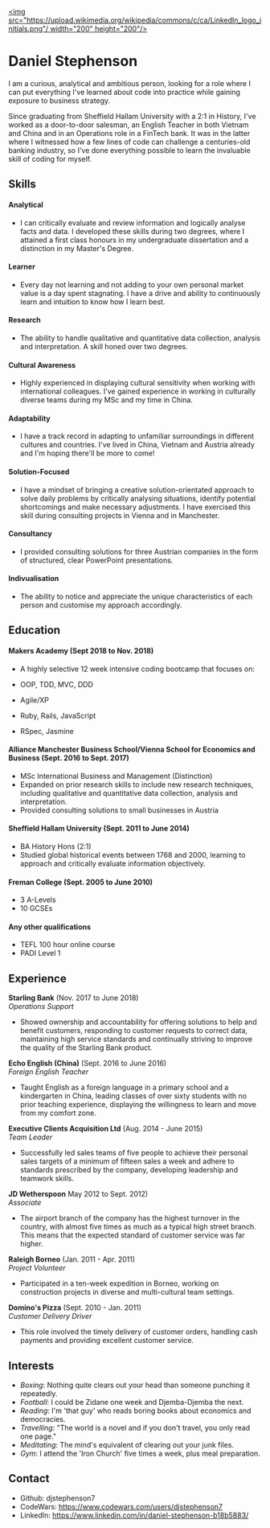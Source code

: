 [<img src="https://upload.wikimedia.org/wikipedia/commons/c/ca/LinkedIn_logo_initials.png"/ width="200" height="200"/>](https://www.linkedin.com/in/daniel-stephenson-b18b5883/)

# Daniel Stephenson

I am a curious, analytical and ambitious person, looking for a role where I can put everything I've learned about code into practice while gaining exposure to business strategy.

Since graduating from Sheffield Hallam University with a 2:1 in History, I've worked as a door-to-door salesman, an English Teacher in both Vietnam and China and in an Operations role in a FinTech bank. It was in the latter where I witnessed how a few lines of code can challenge a centuries-old banking industry, so I've done everything possible to learn the invaluable skill of coding for myself.

## Skills

#### Analytical
- I can critically evaluate and review information and logically analyse facts and data. I developed these skills during two degrees, where I attained a first class honours in my undergraduate dissertation and a distinction in my Master's Degree.
#### Learner
- Every day not learning and not adding to your own personal market value is a day spent stagnating. I have a drive and ability to continuously learn and intuition to know how I learn best.
#### Research
- The ability to handle qualitative and quantitative data collection, analysis and interpretation. A skill honed over two degrees.
#### Cultural Awareness
- Highly experienced in displaying cultural sensitivity when working with international colleagues. I've gained experience in working in culturally diverse teams during my MSc and my time in China.
#### Adaptability
- I have a track record in adapting to unfamiliar surroundings in different cultures and countries. I've lived in China, Vietnam and Austria already and I'm hoping there'll be more to come!
#### Solution-Focused
- I have a mindset of bringing a creative solution-orientated approach to solve daily problems by critically analysing situations, identify potential shortcomings and make necessary adjustments. I have exercised this skill during consulting projects in Vienna and in Manchester.
#### Consultancy
- I provided consulting solutions for three Austrian companies in the form of structured, clear PowerPoint presentations.
#### Indivualisation
- The ability to notice and appreciate the unique characteristics of each person and customise my approach accordingly.


## Education

#### Makers Academy (Sept 2018 to Nov. 2018)

- A highly selective 12 week intensive coding bootcamp that focuses on:

- OOP, TDD, MVC, DDD
- Agile/XP
- Ruby, Rails, JavaScript
- RSpec, Jasmine

#### Alliance Manchester Business School/Vienna School for Economics and Business (Sept. 2016 to Sept. 2017)

- MSc International Business and Management (Distinction)
- Expanded on prior research skills to include new research techniques, including qualitative and quantitative data collection, analysis and interpretation.
- Provided consulting solutions to small businesses in Austria

#### Sheffield Hallam University (Sept. 2011 to June 2014)
- BA History Hons (2:1)
- Studied global historical events between 1768 and 2000, learning to approach and critically evaluate information objectively.

#### Freman College (Sept. 2005 to June 2010)
- 3 A-Levels
- 10 GCSEs

#### Any other qualifications
- TEFL 100 hour online course
- PADI Level 1

## Experience

**Starling Bank** (Nov. 2017 to June 2018)    
*Operations Support*
- Showed ownership and accountability for offering solutions to help and benefit customers, responding to customer requests to correct data, maintaining high service standards and continually striving to improve the quality of the Starling Bank product.

**Echo English (China)** (Sept. 2016 to June 2016)   
*Foreign English Teacher*
- Taught English as a foreign language in a primary school and a kindergarten in China, leading classes of over sixty students with no prior teaching experience, displaying the willingness to learn and move from my comfort zone.

**Executive Clients Acquisition Ltd** (Aug. 2014 - June 2015)    
*Team Leader*
- Successfully led sales teams of five people to achieve their personal sales targets of a minimum of fifteen sales a week and adhere to standards prescribed by the company, developing leadership and teamwork skills.

**JD Wetherspoon** May 2012 to Sept. 2012)   
*Associate*
- The airport branch of the company has the highest turnover in the country, with almost five times as much as a typical high street branch. This means that the expected standard of customer service was far higher.

**Raleigh Borneo** (Jan. 2011 - Apr. 2011)    
*Project Volunteer*
- Participated in a ten-week expedition in Borneo, working on construction projects in diverse and multi-cultural team settings.

**Domino's Pizza** (Sept. 2010 - Jan. 2011)   
*Customer Delivery Driver*
- This role involved the timely delivery of customer orders, handling cash payments and providing excellent customer service.

## Interests

- *Boxing*: Nothing quite clears out your head than someone punching it repeatedly.
- *Football*: I could be Zidane one week and Djemba-Djemba the next.
- *Reading*: I'm 'that guy' who reads boring books about economics and democracies.
- *Travelling*: "The world is a novel and if you don't travel, you only read one page."
- *Meditating*: The mind's equivalent of clearing out your junk files.
- *Gym*: I attend the 'Iron Church' five times a week, plus meal preparation.

## Contact

- Github: djstephenson7
- CodeWars: https://www.codewars.com/users/djstephenson7
- LinkedIn: https://www.linkedin.com/in/daniel-stephenson-b18b5883/
